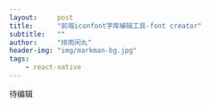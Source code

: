 ```yaml
---
layout:     post
title:      "前端iconfont字库编辑工具-font creator"
subtitle:   ""
author:     "绯雨闲丸"
header-img: "img/markman-bg.jpg"
tags:
    - react-native
---
```


>

待编辑
